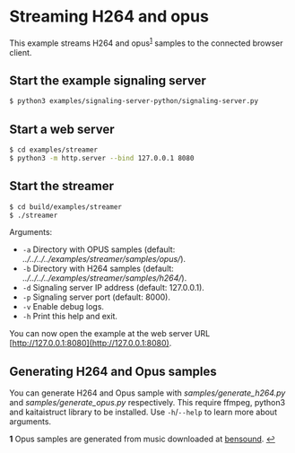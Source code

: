 # Streaming H264 and opus

This example streams H264 and opus<sup id="a1">[1](#f1)</sup> samples to the connected browser client.

## Start the example signaling server

```sh
$ python3 examples/signaling-server-python/signaling-server.py
```

## Start a web server

```sh
$ cd examples/streamer
$ python3 -m http.server --bind 127.0.0.1 8080
```

## Start the streamer

```sh
$ cd build/examples/streamer
$ ./streamer
```
Arguments:

- `-a` Directory with OPUS samples (default: *../../../../examples/streamer/samples/opus/*).
- `-b` Directory with H264 samples (default: *../../../../examples/streamer/samples/h264/*).
- `-d` Signaling server IP address (default: 127.0.0.1).
- `-p` Signaling server port (default: 8000).
- `-v` Enable debug logs.
- `-h` Print this help and exit.

You can now open the example at the web server URL [http://127.0.0.1:8080](http://127.0.0.1:8080).

## Generating H264 and Opus samples

You can generate H264 and Opus sample with *samples/generate_h264.py* and *samples/generate_opus.py* respectively. This require ffmpeg, python3 and kaitaistruct library to be installed. Use `-h`/`--help` to learn more about arguments.

<b id="f1">1</b> Opus samples are generated from music downloaded at [bensound](https://www.bensound.com). [↩](#a1)
